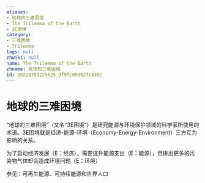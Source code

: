 ```yaml
---
aliases:
- 地球的三难困境
- The Trilemma of the Earth
- 3E困境
category:
- 三难困境
- Trilemma
tags: null
zhwiki: null
name: The Trilemma of the Earth
zhname: 地球的三难困境
id: 20220703225625_9f9fc09362fc430c
---
```


# 地球的三难困境

“地球的三难困境”（又名“3E困境”）是研究能源与环境保护领域的科学家所使用的术语。3E困境就是经济-能源-环境（Economy-Energy-Environment）三方互为影响的关系。

为了启动经济发展（E：经济），需要提升能源支出（E：能源），但排出更多的污染物气体却会造成环境问题（E：环境）

参见：可再生能源、可持续能源和世界人口
